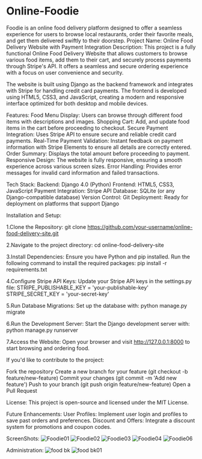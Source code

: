 # Online-Foodie
Foodie is an online food delivery platform designed to offer a seamless experience for users to browse local restaurants, order their favorite meals, and get them delivered swiftly to their doorstep. 
Project Name: Online Food Delivery Website with Payment Integration
Description:
This project is a fully functional Online Food Delivery Website that allows customers to browse various food items, add them to their cart, and securely process payments through Stripe's API. It offers a seamless and secure ordering experience with a focus on user convenience and security.

The website is built using Django as the backend framework and integrates with Stripe for handling credit card payments. The frontend is developed using HTML5, CSS3, and JavaScript, creating a modern and responsive interface optimized for both desktop and mobile devices.

Features:
Food Menu Display: Users can browse through different food items with descriptions and images.
Shopping Cart: Add, and update food items in the cart before proceeding to checkout.
Secure Payment Integration: Uses Stripe API to ensure secure and reliable credit card payments.
Real-Time Payment Validation: Instant feedback on payment information with Stripe Elements to ensure all details are correctly entered.
Order Summary: Displays the total amount before proceeding to payment.
Responsive Design: The website is fully responsive, ensuring a smooth experience across various screen sizes.
Error Handling: Provides error messages for invalid card information and failed transactions.

Tech Stack:
Backend: Django 4.0 (Python)
Frontend: HTML5, CSS3, JavaScript
Payment Integration: Stripe API
Database: SQLite (or any Django-compatible database)
Version Control: Git
Deployment: Ready for deployment on platforms that support Django

Installation and Setup:

1.Clone the Repository:
git clone https://github.com/your-username/online-food-delivery-site.git

2.Navigate to the project directory:
cd online-food-delivery-site

3.Install Dependencies: Ensure you have Python and pip installed. Run the following command to install the required packages:
pip install -r requirements.txt

4.Configure Stripe API Keys: Update your Stripe API keys in the settings.py file:
STRIPE_PUBLISHABLE_KEY = 'your-publishable-key'
STRIPE_SECRET_KEY = 'your-secret-key'

5.Run Database Migrations: Set up the database with:
python manage.py migrate

6.Run the Development Server: Start the Django development server with:
python manage.py runserver

7.Access the Website: Open your browser and visit http://127.0.0.1:8000 to start browsing and ordering food.

If you'd like to contribute to the project:

Fork the repository
Create a new branch for your feature (git checkout -b feature/new-feature)
Commit your changes (git commit -m 'Add new feature')
Push to your branch (git push origin feature/new-feature)
Open a Pull Request


License:
This project is open-source and licensed under the MIT License.

Future Enhancements:
User Profiles: Implement user login and profiles to save past orders and preferences.
Discount and Offers: Integrate a discount system for promotions and coupon codes.


ScreenShots:
![Foodie01](https://github.com/user-attachments/assets/446dcd02-b76c-41dd-bcfc-2b35f03ea4ec)
![Foodie02](https://github.com/user-attachments/assets/b16eb9ca-b3e5-4c76-931f-584035c3a702)
![Foodie03](https://github.com/user-attachments/assets/6706f298-3fe7-4f65-80f7-3b64a9546eea)
![Foodie04](https://github.com/user-attachments/assets/b00959ae-e643-4660-b850-94d700b6afe3)
![Foodie06](https://github.com/user-attachments/assets/47586748-5c82-41d6-86a4-2dbec5d953ee)

Administration:
![food bk](https://github.com/user-attachments/assets/4bf35984-fccb-4dc3-ad1d-57e951971e57)
![food bk01](https://github.com/user-attachments/assets/269ce1c7-80b8-42ef-badf-cd0dd32467c5)


